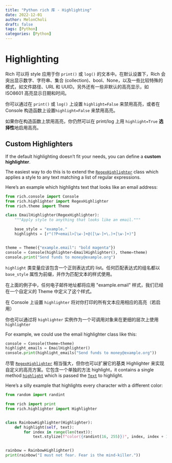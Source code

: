 ```yaml
---
title: "Python rich 库 - Highlighting"
date: 2022-12-01
author: MelonCholi
draft: false
tags: [Python]
categories: [Python]
---
```


# Highlighting

Rich 可以将 style 应用于你 `print()` 或 `log()` 的文本中。在默认设置下，Rich 会突出显示数字、字符串、集合 (collection)、bool、None，以及一些比较特殊的模式，如文件路径、URL 和 UUID。另外还有一些非默认的高亮显示，如 ISO8601 高亮显示日期和时间。

你可以通过在 `print()` 或 `log()` 上设置 `highlight=False` 来禁用高亮，或者在 Console 构造函数上设置`highlight=False` 来禁用高亮。

如果你在构造函数上禁用高亮，你仍然可以在 print/log 上用 `highlight=True` **选择性**地启用高亮。

## Custom Highlighters

If the default highlighting doesn’t fit your needs, you can define a **custom highlighter**. 

The easiest way to do this is to extend the [`RegexHighlighter`](https://rich.readthedocs.io/en/stable/reference/highlighter.html#rich.highlighter.RegexHighlighter) class which applies a style to any text matching a list of regular expressions.

Here’s an example which highlights text that looks like an email address:

```py
from rich.console import Console
from rich.highlighter import RegexHighlighter
from rich.theme import Theme

class EmailHighlighter(RegexHighlighter):
    """Apply style to anything that looks like an email."""

    base_style = "example."
    highlights = [r"(?P<email>[\w-]+@([\w-]+\.)+[\w-]+)"]


theme = Theme({"example.email": "bold magenta"})
console = Console(highlighter=EmailHighlighter(), theme=theme)
console.print("Send funds to money@example.org")
```

`highlight` 类变量应该包含一个正则表达式的 list。任何匹配表达式的组名都以 `base_style` 属性为前缀，并作为匹配文本的样式使用。

在上面的例子中，任何电子邮件地址都将应用 "example.email" 样式，我们已经在一个自定义的 Theme 中定义了这个样式。

在 Console 上设置 `highlighter` 将对你打印的所有文本应用相应的高亮（若启用）

你也可以通过将 `highlighter` 实例作为一个可调用对象来在更细的层次上使用 `highlighter`

For example, we could use the email highlighter class like this:

```py
console = Console(theme=theme)
highlight_emails = EmailHighlighter()
console.print(highlight_emails("Send funds to money@example.org"))
```

尽管  [`RegexHighlighter`](https://rich.readthedocs.io/en/stable/reference/highlighter.html#rich.highlighter.RegexHighlighter) 相当强大，但你也可以扩展它的基类 Highlighter 来实现自定义的高亮方案。它包含一个单独的方法 highlight，it contains a single method [`highlight`](https://rich.readthedocs.io/en/stable/reference/highlighter.html#rich.highlighter.Highlighter.highlight) which is passed the [`Text`](https://rich.readthedocs.io/en/stable/reference/text.html#rich.text.Text) to highlight.

Here’s a silly example that highlights every character with a different color:

```python
from random import randint

from rich import print
from rich.highlighter import Highlighter


class RainbowHighlighter(Highlighter):
    def highlight(self, text):
        for index in range(len(text)):
            text.stylize(f"color({randint(16, 255)})", index, index + 1)


rainbow = RainbowHighlighter()
print(rainbow("I must not fear. Fear is the mind-killer."))
```

